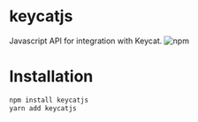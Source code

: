 
keycatjs
========

Javascript API for integration with Keycat. ![npm](https://img.shields.io/npm/dw/keycatjs.svg)

Installation
============

```javascript
npm install keycatjs
yarn add keycatjs
```